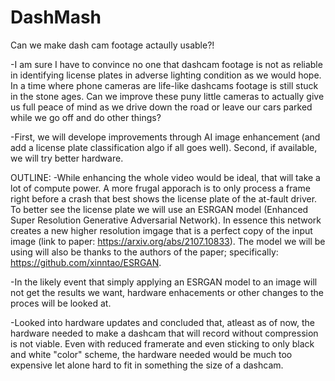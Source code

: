 # DashMash
Can we make dash cam footage actaully usable?!

-I am sure I have to convince no one that dashcam footage is not as reliable in identifying license plates in adverse lighting condition as we would hope. In a time where phone cameras are life-like dashcams footage is still stuck in the stone ages. Can we improve these puny little cameras to actually give us full peace of mind as we drive down the road or leave our cars parked while we go off and do other things?

-First, we will develope improvements through AI image enhancement (and add a license plate classification algo if all goes well). Second, if available, we will try better hardware.

OUTLINE:
-While enhancing the whole video would be ideal, that will take a lot of compute power. A more frugal apporach is to only process a frame right before a crash that best shows the license plate of the at-fault driver. To better see the license plate we will use an ESRGAN model (Enhanced Super Resolution Generative Adversarial Network). In essence this network creates a new higher resolution imgage that is a perfect copy of the input image (link to paper: https://arxiv.org/abs/2107.10833). The model we will be using will also be thanks to the authors of the paper; specifically: https://github.com/xinntao/ESRGAN.

-In the likely event that simply applying an ESRGAN model to an image will not get the results we want, hardware enhacements or other changes to the proces will be looked at.
      
-Looked into hardware updates and concluded that, atleast as of now, the hardware needed to make a dashcam that will record without compression is not viable. Even with reduced framerate and even sticking to only black and               white "color" scheme, the hardware needed would be much too expensive let alone hard to fit in something the size of a dashcam.
